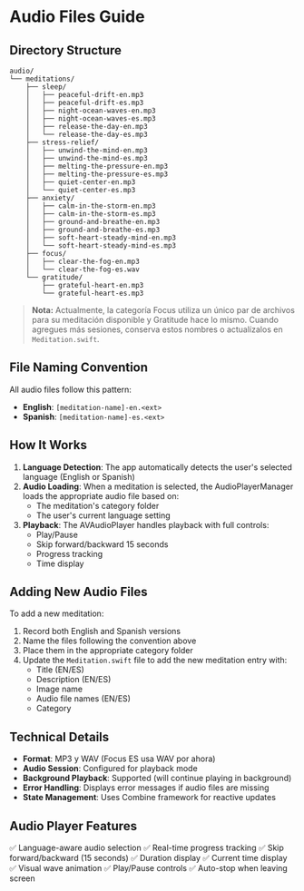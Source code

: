 # Audio Files Guide

## Directory Structure

```
audio/
└── meditations/
    ├── sleep/
    │   ├── peaceful-drift-en.mp3
    │   ├── peaceful-drift-es.mp3
    │   ├── night-ocean-waves-en.mp3
    │   ├── night-ocean-waves-es.mp3
    │   ├── release-the-day-en.mp3
    │   └── release-the-day-es.mp3
    ├── stress-relief/
    │   ├── unwind-the-mind-en.mp3
    │   ├── unwind-the-mind-es.mp3
    │   ├── melting-the-pressure-en.mp3
    │   ├── melting-the-pressure-es.mp3
    │   ├── quiet-center-en.mp3
    │   └── quiet-center-es.mp3
    ├── anxiety/
    │   ├── calm-in-the-storm-en.mp3
    │   ├── calm-in-the-storm-es.mp3
    │   ├── ground-and-breathe-en.mp3
    │   ├── ground-and-breathe-es.mp3
    │   ├── soft-heart-steady-mind-en.mp3
    │   └── soft-heart-steady-mind-es.mp3
    ├── focus/
    │   ├── clear-the-fog-en.mp3
    │   └── clear-the-fog-es.wav
    └── gratitude/
        ├── grateful-heart-en.mp3
        └── grateful-heart-es.mp3

```

> **Nota:** Actualmente, la categoría Focus utiliza un único par de archivos para su meditación disponible y Gratitude hace lo mismo. Cuando agregues más sesiones, conserva estos nombres o actualízalos en `Meditation.swift`.

## File Naming Convention

All audio files follow this pattern:
- **English**: `[meditation-name]-en.<ext>`
- **Spanish**: `[meditation-name]-es.<ext>`


## How It Works

1. **Language Detection**: The app automatically detects the user's selected language (English or Spanish)
2. **Audio Loading**: When a meditation is selected, the AudioPlayerManager loads the appropriate audio file based on:
   - The meditation's category folder
   - The user's current language setting
3. **Playback**: The AVAudioPlayer handles playback with full controls:
   - Play/Pause
   - Skip forward/backward 15 seconds
   - Progress tracking
   - Time display

## Adding New Audio Files

To add a new meditation:

1. Record both English and Spanish versions
2. Name the files following the convention above
3. Place them in the appropriate category folder
4. Update the `Meditation.swift` file to add the new meditation entry with:
   - Title (EN/ES)
   - Description (EN/ES)
   - Image name
   - Audio file names (EN/ES)
   - Category

## Technical Details

- **Format**: MP3 y WAV (Focus ES usa WAV por ahora)
- **Audio Session**: Configured for playback mode
- **Background Playback**: Supported (will continue playing in background)
- **Error Handling**: Displays error messages if audio files are missing
- **State Management**: Uses Combine framework for reactive updates

## Audio Player Features

✅ Language-aware audio selection
✅ Real-time progress tracking
✅ Skip forward/backward (15 seconds)
✅ Duration display
✅ Current time display
✅ Visual wave animation
✅ Play/Pause controls
✅ Auto-stop when leaving screen
